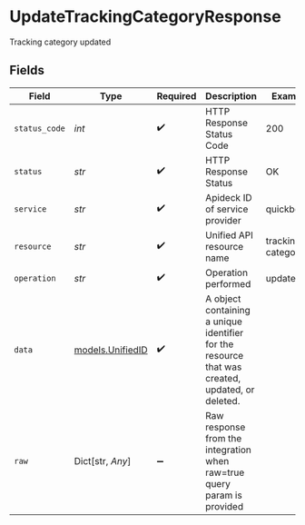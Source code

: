 # UpdateTrackingCategoryResponse

Tracking category updated


## Fields

| Field                                                                                           | Type                                                                                            | Required                                                                                        | Description                                                                                     | Example                                                                                         |
| ----------------------------------------------------------------------------------------------- | ----------------------------------------------------------------------------------------------- | ----------------------------------------------------------------------------------------------- | ----------------------------------------------------------------------------------------------- | ----------------------------------------------------------------------------------------------- |
| `status_code`                                                                                   | *int*                                                                                           | :heavy_check_mark:                                                                              | HTTP Response Status Code                                                                       | 200                                                                                             |
| `status`                                                                                        | *str*                                                                                           | :heavy_check_mark:                                                                              | HTTP Response Status                                                                            | OK                                                                                              |
| `service`                                                                                       | *str*                                                                                           | :heavy_check_mark:                                                                              | Apideck ID of service provider                                                                  | quickbooks                                                                                      |
| `resource`                                                                                      | *str*                                                                                           | :heavy_check_mark:                                                                              | Unified API resource name                                                                       | tracking-categories                                                                             |
| `operation`                                                                                     | *str*                                                                                           | :heavy_check_mark:                                                                              | Operation performed                                                                             | update                                                                                          |
| `data`                                                                                          | [models.UnifiedID](../models/unifiedid.md)                                                      | :heavy_check_mark:                                                                              | A object containing a unique identifier for the resource that was created, updated, or deleted. |                                                                                                 |
| `raw`                                                                                           | Dict[str, *Any*]                                                                                | :heavy_minus_sign:                                                                              | Raw response from the integration when raw=true query param is provided                         |                                                                                                 |
